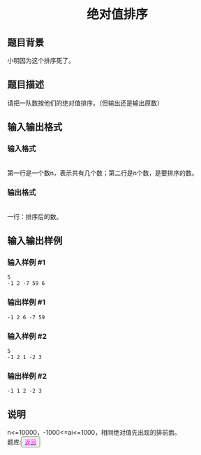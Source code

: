 <html>
  <head>
    <title>disanti</title>
		<style type="text/css">
		<!--
			.blue{color:#0000FF}
			.purple{color: #FF00FF}
			.宋体{font-family:"宋体"}
		-->
		</style>
  </head>
  <body>
    <h1><center>绝对值排序</center></h1>
    <h2>题目背景</h2>
    <div>小明因为这个排序死了。</div>
    <h2>题目描述</h2>
    <div>请把一队数按他们的绝对值排序。（但输出还是输出原数）</div>
    <h2>输入输出格式</h2>
    <h3>输入格式</h3>
    <br/>
    <div>第一行是一个数n，表示共有几个数；第二行是n个数，是要排序的数。</div>
    <h3>输出格式</h3>
    <br/>
    <div>一行：排序后的数。</div>
    <h2>输入输出样例</h2>
    <h3>输入样例 #1</h3>
    <pre><code>5
-1 2 -7 59 6</code></pre>
    <h3>输出样例 #1</h3>
    <pre><code>-1 2 6 -7 59</code></pre>
    <h3>输入样例 #2</h3>
    <pre><code>5
-1 2 1 -2 3</code></pre>
    <h3>输出样例 #2</h3>
<pre><code>-1 1 2 -2 3</code></pre>
    <h2>说明</h2>
    <div>n<=10000，-1000<=ai<=1000，相同绝对值先出现的排前面。</div>
    <div>题库:<button title="back"><a href="https://zhouningyuan1234.github.io/yyy-Item-bank-resources/"><span class="purple">返回</span></a></button></div>
  </body>
</html>
